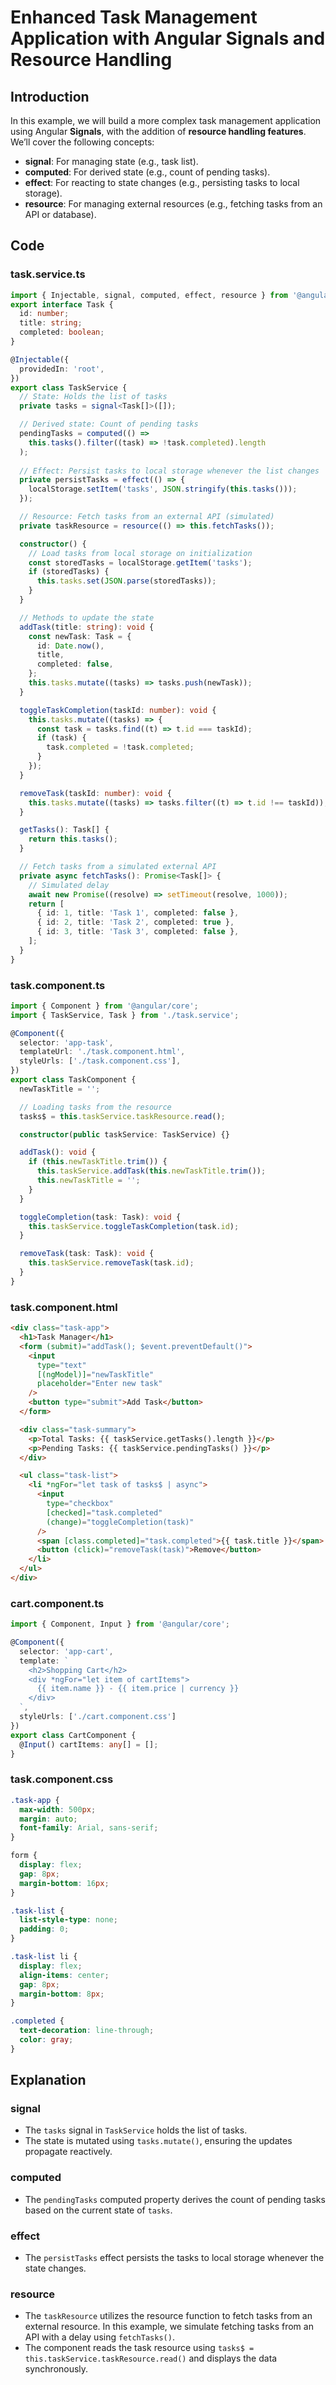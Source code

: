 # Enhanced Task Management Application with Angular Signals and Resource Handling

## Introduction

In this example, we will build a more complex task management application using Angular **Signals**, with the addition of __resource handling features__. We’ll cover the following concepts: 
- **signal**: For managing state (e.g., task list). 
- **computed**: For derived state (e.g., count of pending tasks). 
- **effect**: For reacting to state changes (e.g., persisting tasks to local storage). 
- **resource**: For managing external resources (e.g., fetching tasks from an API or database).

## Code

### task.service.ts

```typescript
import { Injectable, signal, computed, effect, resource } from '@angular/core';
export interface Task {
  id: number;
  title: string;
  completed: boolean;
}

@Injectable({
  providedIn: 'root',
})
export class TaskService {
  // State: Holds the list of tasks
  private tasks = signal<Task[]>([]);

  // Derived state: Count of pending tasks
  pendingTasks = computed(() =>
    this.tasks().filter((task) => !task.completed).length
  );
  
  // Effect: Persist tasks to local storage whenever the list changes
  private persistTasks = effect(() => {
    localStorage.setItem('tasks', JSON.stringify(this.tasks()));
  });

  // Resource: Fetch tasks from an external API (simulated)
  private taskResource = resource(() => this.fetchTasks());

  constructor() {
    // Load tasks from local storage on initialization
    const storedTasks = localStorage.getItem('tasks');
    if (storedTasks) {
      this.tasks.set(JSON.parse(storedTasks));
    }
  }

  // Methods to update the state
  addTask(title: string): void {
    const newTask: Task = {
      id: Date.now(),
      title,
      completed: false,
    };
    this.tasks.mutate((tasks) => tasks.push(newTask));
  }

  toggleTaskCompletion(taskId: number): void {
    this.tasks.mutate((tasks) => {
      const task = tasks.find((t) => t.id === taskId);
      if (task) {
        task.completed = !task.completed;
      }
    });
  }

  removeTask(taskId: number): void {
    this.tasks.mutate((tasks) => tasks.filter((t) => t.id !== taskId));
  }

  getTasks(): Task[] {
    return this.tasks();
  }

  // Fetch tasks from a simulated external API
  private async fetchTasks(): Promise<Task[]> {
    // Simulated delay
    await new Promise((resolve) => setTimeout(resolve, 1000));
    return [
      { id: 1, title: 'Task 1', completed: false },
      { id: 2, title: 'Task 2', completed: true },
      { id: 3, title: 'Task 3', completed: false },
    ];
  }
}
```

### task.component.ts

```typescript
import { Component } from '@angular/core';
import { TaskService, Task } from './task.service';

@Component({
  selector: 'app-task',
  templateUrl: './task.component.html',
  styleUrls: ['./task.component.css'],
})
export class TaskComponent {
  newTaskTitle = '';

  // Loading tasks from the resource
  tasks$ = this.taskService.taskResource.read();

  constructor(public taskService: TaskService) {}

  addTask(): void {
    if (this.newTaskTitle.trim()) {
      this.taskService.addTask(this.newTaskTitle.trim());
      this.newTaskTitle = '';
    }
  }

  toggleCompletion(task: Task): void {
    this.taskService.toggleTaskCompletion(task.id);
  }

  removeTask(task: Task): void {
    this.taskService.removeTask(task.id);
  }
}
```

### task.component.html

```html
<div class="task-app">
  <h1>Task Manager</h1>
  <form (submit)="addTask(); $event.preventDefault()">
    <input
      type="text"
      [(ngModel)]="newTaskTitle"
      placeholder="Enter new task"
    />
    <button type="submit">Add Task</button>
  </form>

  <div class="task-summary">
    <p>Total Tasks: {{ taskService.getTasks().length }}</p>
    <p>Pending Tasks: {{ taskService.pendingTasks() }}</p>
  </div>

  <ul class="task-list">
    <li *ngFor="let task of tasks$ | async">
      <input
        type="checkbox"
        [checked]="task.completed"
        (change)="toggleCompletion(task)"
      />
      <span [class.completed]="task.completed">{{ task.title }}</span>
      <button (click)="removeTask(task)">Remove</button>
    </li>
  </ul>
</div>
```

### cart.component.ts

```typescript
import { Component, Input } from '@angular/core';

@Component({
  selector: 'app-cart',
  template: `
    <h2>Shopping Cart</h2>
    <div *ngFor="let item of cartItems">
      {{ item.name }} - {{ item.price | currency }}
    </div>
  `,
  styleUrls: ['./cart.component.css']
})
export class CartComponent {
  @Input() cartItems: any[] = [];
}
```

### task.component.css

```css
.task-app {
  max-width: 500px;
  margin: auto;
  font-family: Arial, sans-serif;
}

form {
  display: flex;
  gap: 8px;
  margin-bottom: 16px;
}

.task-list {
  list-style-type: none;
  padding: 0;
}

.task-list li {
  display: flex;
  align-items: center;
  gap: 8px;
  margin-bottom: 8px;
}

.completed {
  text-decoration: line-through;
  color: gray;
}
```

## Explanation

### signal
- The `tasks` signal in `TaskService` holds the list of tasks.
- The state is mutated using `tasks.mutate()`, ensuring the updates propagate reactively.

### computed
- The `pendingTasks` computed property derives the count of pending tasks based on the current state of `tasks`.

### effect
- The `persistTasks` effect persists the tasks to local storage whenever the state changes.

### resource
- The `taskResource` utilizes the resource function to fetch tasks from an external resource. In this example, we simulate fetching tasks from an API with a delay using `fetchTasks()`.
- The component reads the task resource using `tasks$ = this.taskService.taskResource.read()` and displays the data synchronously.
